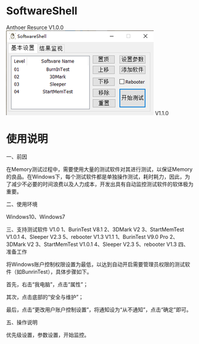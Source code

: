 # SoftwareShell
Anthoer Resurce
V1.0.0
![image](https://github.com/LongTengFly/SoftwareShell/blob/master/9B87B873-3B87-48e7-8E85-1012FCE9DB16.png)
V1.1.0
# 使用说明

一、前因

在Memory测试过程中，需要使用大量的测试软件对其进行测试，以保证Memory的良品。在Windows下，每个测试软件都是单独操作测试，耗时耗力，因此，为了减少不必要的时间浪费以及人力成本，开发出具有自动监控测试软件的软体极为重要。

 二、使用环境

Windows10、Windows7

三、支持测试软件
 V1.0
1、BurinTest V8.1
2、3DMark V2
3、StartMemTest  V1.0.1
4、Sleeper V2.3
5、rebooter V1.3
 V1.1
1、BurinTest V9.0 Pro
2、3DMark V2
3、StartMemTest  V1.0.1
4、Sleeper V2.3
5、rebooter V1.3
四、准备工作

将Windows账户控制权限设置为最低，以达到自动开启需要管理员权限的测试软件（如BunrinTest），具体步骤如下。

首先，右击“我电脑”，点击“属性”；

其次，点击底部的“安全与维护”；

最后，点击“更改用户账户控制设置”，将通知设为“从不通知”，点击“确定”即可。

五、操作说明

优先级设置，参数设置，开始监控。
